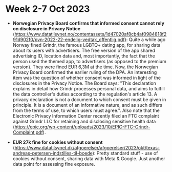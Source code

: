 # Week 2-7 Oct 2023

- **Norwegian Privacy Board confirms that informed consent cannot rely on disclosure in Privacy Notice** (https://www.datatilsynet.no/contentassets/1d47020af8cb4af0984818f291d902f0/pvn-2022-22-endelig-vedtak_offentlig.pdf): Quite a while ago Norway fined Grindr, the famous LGBTQ+ dating app, for sharing data about its users with advertisers. The free version of the app shared advertising ID, location data and, most importantly, the fact that the person used the themed app, to advertisers (as opposed to the premium version). They were fined EUR 6,3M at the time. Now, the Norwegian Privacy Board confirmed the earlier ruling of the DPA. An interesting item was the question of whether consent was informed in light of the disclosures in the Privacy Notice. The Board says: "This declaration explains in detail how Grindr processes personal data, and aims to fulfill the data controller's duties according to the regulation's article 13. A privacy declaration is not a document to which consent must be given in principle. It is a document of an informative nature, and as such differs from the terms of use, to which users must agree.". Also note that the Electronic Privacy Information Center recently filed an FTC complaint against Grindr LLC for retaining and disclosing sensitive health data (https://epic.org/wp-content/uploads/2023/10/EPIC-FTC-Grindr-Complaint.pdf). 

- **EUR 27k fine for cookies without consent** (https://www.datatilsynet.dk/afgoerelser/afgoerelser/2023/okt/texas-andreas-petersen-indstilles-til-boede): Pretty standard stuff - use of cookies without consent, sharing data with Meta & Google. Just another data point for assessing fine exposure.